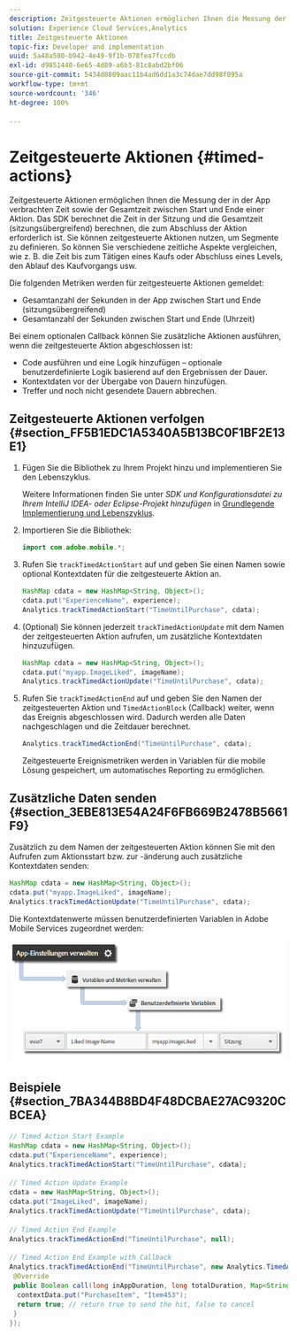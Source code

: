 ```yaml
---
description: Zeitgesteuerte Aktionen ermöglichen Ihnen die Messung der in der App verbrachten Zeit sowie der Gesamtzeit zwischen Start und Ende einer Aktion. Das SDK berechnet die Zeit in der Sitzung und die Gesamtzeit (sitzungsübergreifend) berechnen, die zum Abschluss der Aktion erforderlich ist. Sie können zeitgesteuerte Aktionen nutzen, um Segmente zu definieren. So können Sie verschiedene zeitliche Aspekte vergleichen, wie z. B. die Zeit bis zum Tätigen eines Kaufs oder Abschluss eines Levels, den Ablauf des Kaufvorgangs usw.
solution: Experience Cloud Services,Analytics
title: Zeitgesteuerte Aktionen
topic-fix: Developer and implementation
uuid: 5a48a580-b942-4e49-9f1b-078fea7fccdb
exl-id: d9851440-6e65-4d89-a6b3-81c8abd2bf06
source-git-commit: 5434d8809aac11b4ad6dd1a3c74dae7dd98f095a
workflow-type: tm+mt
source-wordcount: '346'
ht-degree: 100%

---
```


# Zeitgesteuerte Aktionen {#timed-actions}

Zeitgesteuerte Aktionen ermöglichen Ihnen die Messung der in der App verbrachten Zeit sowie der Gesamtzeit zwischen Start und Ende einer Aktion. Das SDK berechnet die Zeit in der Sitzung und die Gesamtzeit (sitzungsübergreifend) berechnen, die zum Abschluss der Aktion erforderlich ist. Sie können zeitgesteuerte Aktionen nutzen, um Segmente zu definieren. So können Sie verschiedene zeitliche Aspekte vergleichen, wie z. B. die Zeit bis zum Tätigen eines Kaufs oder Abschluss eines Levels, den Ablauf des Kaufvorgangs usw.

Die folgenden Metriken werden für zeitgesteuerte Aktionen gemeldet:

* Gesamtanzahl der Sekunden in der App zwischen Start und Ende (sitzungsübergreifend)
* Gesamtanzahl der Sekunden zwischen Start und Ende (Uhrzeit)

Bei einem optionalen Callback können Sie zusätzliche Aktionen ausführen, wenn die zeitgesteuerte Aktion abgeschlossen ist:

* Code ausführen und eine Logik hinzufügen – optionale benutzerdefinierte Logik basierend auf den Ergebnissen der Dauer.
* Kontextdaten vor der Übergabe von Dauern hinzufügen.
* Treffer und noch nicht gesendete Dauern abbrechen.

## Zeitgesteuerte Aktionen verfolgen {#section_FF5B1EDC1A5340A5B13BC0F1BF2E13E1}

1. Fügen Sie die Bibliothek zu Ihrem Projekt hinzu und implementieren Sie den Lebenszyklus.

   Weitere Informationen finden Sie unter *SDK und Konfigurationsdatei zu Ihrem IntelliJ IDEA- oder Eclipse-Projekt hinzufügen* in [Grundlegende Implementierung und Lebenszyklus](/help/android/getting-started/dev-qs.md).
1. Importieren Sie die Bibliothek:

   ```java
   import com.adobe.mobile.*;
   ```

1. Rufen Sie `trackTimedActionStart` auf und geben Sie einen Namen sowie optional Kontextdaten für die zeitgesteuerte Aktion an.

   ```java
   HashMap cdata = new HashMap<String, Object>(); 
   cdata.put("ExperienceName", experience); 
   Analytics.trackTimedActionStart("TimeUntilPurchase", cdata);
   ```

1. (Optional) Sie können jederzeit `trackTimedActionUpdate` mit dem Namen der zeitgesteuerten Aktion aufrufen, um zusätzliche Kontextdaten hinzuzufügen.

   ```java
   HashMap cdata = new HashMap<String, Object>(); 
   cdata.put("myapp.ImageLiked", imageName); 
   Analytics.trackTimed​ActionUpdate("TimeUntilPurchase", cdata);
   ```

1. Rufen Sie `trackTimedActionEnd` auf und geben Sie den Namen der zeitgesteuerten Aktion und `TimedActionBlock` (Callback) weiter, wenn das Ereignis abgeschlossen wird. Dadurch werden alle Daten nachgeschlagen und die Zeitdauer berechnet.

   ```java
   Analytics.trackTimedActionEnd("TimeUntilPurchase", cdata);
   ```

   Zeitgesteuerte Ereignismetriken werden in Variablen für die mobile Lösung gespeichert, um automatisches Reporting zu ermöglichen.

## Zusätzliche Daten senden {#section_3EBE813E54A24F6FB669B2478B5661F9}

Zusätzlich zu dem Namen der zeitgesteuerten Aktion können Sie mit den Aufrufen zum Aktionsstart bzw. zur -änderung auch zusätzliche Kontextdaten senden:

```java
HashMap cdata = new HashMap<String, Object>(); 
cdata.put("myapp.ImageLiked", imageName); 
Analytics.trackTimed​ActionUpdate("TimeUntilPurchase", cdata);
```

Die Kontextdatenwerte müssen benutzerdefinierten Variablen in Adobe Mobile Services zugeordnet werden:

![](assets/map-variable-context-ltv.png)

## Beispiele {#section_7BA344B8BD4F48DCBAE27AC9320CBCEA}

```java
// Timed Action Start Example 
HashMap cdata = new HashMap<String, Object>(); 
cdata.put("ExperienceName", experience); 
Analytics.trackTimedActionStart("TimeUntilPurchase", cdata); 
 
// Timed Action Update Example 
cdata = new HashMap<String, Object>(); 
cdata.put("ImageLiked", imageName); 
Analytics.trackTimed​ActionUpdate("TimeUntilPurchase", cdata); 
 
// Timed Action End Example 
Analytics.trackTimedActionEnd("TimeUntilPurchase", null); 
 
// Timed Action End Example with Callback 
Analytics.trackTimedActionEnd("TimeUntilPurchase", new Analytics.TimedActionBlock<Boolean>() { 
 @Override 
 public Boolean call(long inAppDuration, long totalDuration, Map<String, Object> contextData) { 
  contextData.put("PurchaseItem", "Item453"); 
  return true; // return true to send the hit, false to cancel 
 } 
});
```
